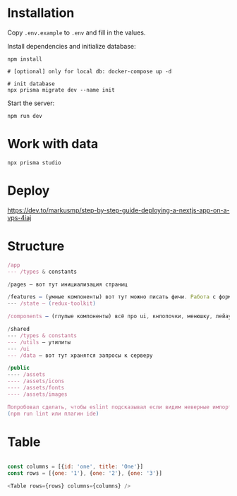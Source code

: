 # Installation

Copy `.env.example` to `.env` and fill in the values.

Install dependencies and initialize database:

```
npm install

# [optional] only for local db: docker-compose up -d

# init database
npx prisma migrate dev --name init
```

Start the server:

```
npm run dev
```

# Work with data

```
npx prisma studio
```

# Deploy

https://dev.to/markusmp/step-by-step-guide-deploying-a-nextjs-app-on-a-vps-4iaj


# Structure

```javascript
/app
--- /types & constants

/pages — вот тут инициализация страниц

/features — (умные компоненты) вот тут можно писать фичи. Работа с формами, авторизацией и проч.
--- /state — (redux-toolkit)

/components — (глупые компоненты) всё про ui, кнпопочки, менюшку, лейауты и тд

/shared
--- /types & constants
--- /utils — утилиты
--- /ui
--- /data — вот тут хранятся запросы к серверу

/public
---- /assets
---- /assets/icons
---- /assets/fonts
---- /assets/images

Попробовал сделать, чтобы eslint подсказывал если видим неверные импорты
(npm run lint или плагин ide)
```


# Table

```js

const columns = [{id: 'one', title: 'One'}]
const rows = [{one: '1'}, {one: '2'}, {one: '3'}]

<Table rows={rows} columns={columns} />
```
